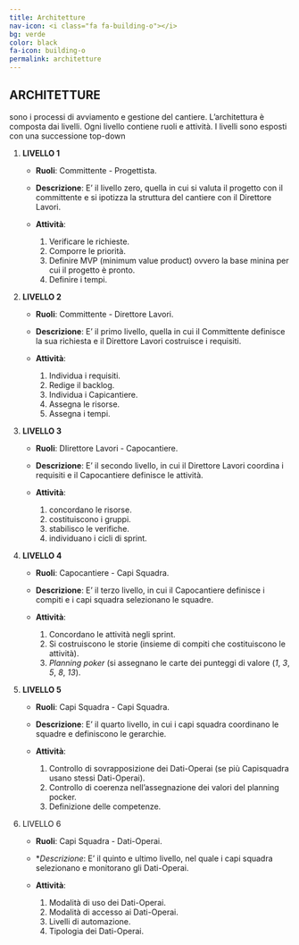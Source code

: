 ```yaml
---
title: Architetture
nav-icon: <i class="fa fa-building-o"></i>
bg: verde
color: black
fa-icon: building-o
permalink: architetture
---
```



## [<i class="fa fa-angle-up"></i>](#glossario) ARCHITETTURE [<i class="fa fa-angle-down"></i>](#sicurezza)

sono i processi di avviamento e gestione del cantiere. L’architettura è composta dai livelli. Ogni livello contiene ruoli e attività. I livelli sono esposti con una successione top-down

1. **LIVELLO 1** 

	* **Ruoli**: Committente - Progettista.

	* **Descrizione**: E’ il livello zero, quella in cui si valuta il progetto con il committente  e si ipotizza la struttura del cantiere con il Direttore Lavori.

	* **Attività**: 

		1. Verificare le richieste.
		2. Comporre le priorità.
		3. Definire MVP (minimum value product) ovvero la base minina per cui il progetto è pronto.
		4. Definire i tempi.

2. **LIVELLO 2** 

	* **Ruoli**: Committente - Direttore Lavori.

	* **Descrizione**: E’ il primo livello, quella in cui il Committente definisce la sua richiesta e il Direttore Lavori costruisce i requisiti.

	* **Attività**:

		1. Individua i requisiti.
		2. Redige il backlog.
		3. Individua i Capicantiere.
		4. Assegna le risorse.
		5. Assegna i tempi.

3. **LIVELLO 3** 

	* **Ruoli**: DIirettore Lavori - Capocantiere.

	* **Descrizione**: E’ il secondo livello, in cui il Direttore Lavori coordina i requisiti e il Capocantiere definisce le attività.

	* **Attività**:

		1. concordano le risorse.
		2. costituiscono i gruppi.
		3. stabilisco le verifiche.
		4. individuano i cicli di sprint.

4. **LIVELLO 4** 

	* **Ruoli**: Capocantiere - Capi Squadra.

	* **Descrizione**: E’ il terzo livello, in cui il Capocantiere definisce i compiti e i capi squadra selezionano le squadre.

	* **Attività**:

		1. Concordano le attività negli sprint.
		2. Si costruiscono le storie (insieme di compiti che costituiscono le attività).
		3. *Planning poker* (si assegnano le carte dei punteggi di valore (*1*, *3*, *5*, *8*, *13*).

5. **LIVELLO 5** 

	* **Ruoli**: Capi Squadra - Capi Squadra.

	* **Descrizione**: E’ il quarto livello, in cui i capi squadra coordinano le squadre e definiscono le gerarchie.

	* **Attività**:

		1. Controllo di sovrapposizione dei Dati-Operai (se più Capisquadra usano stessi Dati-Operai).
		2. Controllo di coerenza nell’assegnazione dei valori del planning pocker.
		3. Definizione delle competenze.

6. LIVELLO 6 

	* **Ruoli**: Capi Squadra - Dati-Operai.

	* **Descrizione*: E’ il quinto e ultimo livello, nel quale i capi squadra selezionano e monitorano gli Dati-Operai. 

	* **Attività**:

		1. Modalità di uso dei Dati-Operai.
		2. Modalità di accesso ai Dati-Operai.
		3. Livelli di automazione.
		4. Tipologia dei Dati-Operai.

